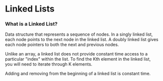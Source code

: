 # Linked Lists
### What is a Linked List?
Data structure that represents a sequence of nodes. In a singly linked list, each node points to the next node in the linked list. A doubly linked list gives each node pointers to both the next and previous nodes.

Unlike an array, a linked list does not provide constant time access to a particular "index" within the list. To find the Kth element in the linked list, you will need to iterate through K elements.

Adding and removing from the beginning of a linked list is constant time.

